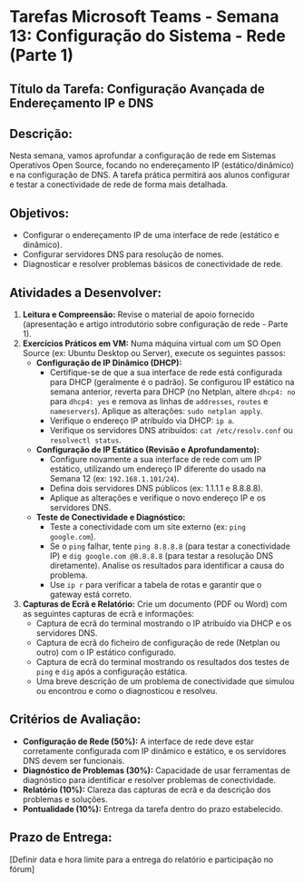 # Tarefas Microsoft Teams - Semana 13: Configuração do Sistema - Rede (Parte 1)

## Título da Tarefa: Configuração Avançada de Endereçamento IP e DNS

## Descrição:
Nesta semana, vamos aprofundar a configuração de rede em Sistemas Operativos Open Source, focando no endereçamento IP (estático/dinâmico) e na configuração de DNS. A tarefa prática permitirá aos alunos configurar e testar a conectividade de rede de forma mais detalhada.

## Objetivos:
*   Configurar o endereçamento IP de uma interface de rede (estático e dinâmico).
*   Configurar servidores DNS para resolução de nomes.
*   Diagnosticar e resolver problemas básicos de conectividade de rede.

## Atividades a Desenvolver:
1.  **Leitura e Compreensão:** Revise o material de apoio fornecido (apresentação e artigo introdutório sobre configuração de rede - Parte 1).
2.  **Exercícios Práticos em VM:** Numa máquina virtual com um SO Open Source (ex: Ubuntu Desktop ou Server), execute os seguintes passos:
    *   **Configuração de IP Dinâmico (DHCP):**
        *   Certifique-se de que a sua interface de rede está configurada para DHCP (geralmente é o padrão). Se configurou IP estático na semana anterior, reverta para DHCP (no Netplan, altere `dhcp4: no` para `dhcp4: yes` e remova as linhas de `addresses`, `routes` e `nameservers`). Aplique as alterações: `sudo netplan apply`.
        *   Verifique o endereço IP atribuído via DHCP: `ip a`.
        *   Verifique os servidores DNS atribuídos: `cat /etc/resolv.conf` ou `resolvectl status`.
    *   **Configuração de IP Estático (Revisão e Aprofundamento):**
        *   Configure novamente a sua interface de rede com um IP estático, utilizando um endereço IP diferente do usado na Semana 12 (ex: `192.168.1.101/24`).
        *   Defina dois servidores DNS públicos (ex: 1.1.1.1 e 8.8.8.8).
        *   Aplique as alterações e verifique o novo endereço IP e os servidores DNS.
    *   **Teste de Conectividade e Diagnóstico:**
        *   Teste a conectividade com um site externo (ex: `ping google.com`).
        *   Se o `ping` falhar, tente `ping 8.8.8.8` (para testar a conectividade IP) e `dig google.com @8.8.8.8` (para testar a resolução DNS diretamente). Analise os resultados para identificar a causa do problema.
        *   Use `ip r` para verificar a tabela de rotas e garantir que o gateway está correto.
3.  **Capturas de Ecrã e Relatório:** Crie um documento (PDF ou Word) com as seguintes capturas de ecrã e informações:
    *   Captura de ecrã do terminal mostrando o IP atribuído via DHCP e os servidores DNS.
    *   Captura de ecrã do ficheiro de configuração de rede (Netplan ou outro) com o IP estático configurado.
    *   Captura de ecrã do terminal mostrando os resultados dos testes de `ping` e `dig` após a configuração estática.
    *   Uma breve descrição de um problema de conectividade que simulou ou encontrou e como o diagnosticou e resolveu.

## Critérios de Avaliação:
*   **Configuração de Rede (50%):** A interface de rede deve estar corretamente configurada com IP dinâmico e estático, e os servidores DNS devem ser funcionais.
*   **Diagnóstico de Problemas (30%):** Capacidade de usar ferramentas de diagnóstico para identificar e resolver problemas de conectividade.
*   **Relatório (10%):** Clareza das capturas de ecrã e da descrição dos problemas e soluções.
*   **Pontualidade (10%):** Entrega da tarefa dentro do prazo estabelecido.

## Prazo de Entrega:
[Definir data e hora limite para a entrega do relatório e participação no fórum]

